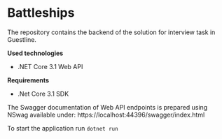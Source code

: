 # Battleships

The repository contains the backend of the solution for interview task in Guestline. 

**Used technologies**
* .NET Core 3.1 Web API

**Requirements**
* .Net Core 3.1 SDK

The Swagger documentation of Web API endpoints is prepared using NSwag available under:
https://localhost:44396/swagger/index.html

To start the application run `dotnet run`
